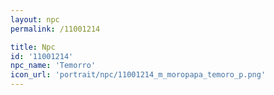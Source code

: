 ```yaml
---
layout: npc
permalink: /11001214

title: Npc
id: '11001214'
npc_name: 'Temorro'
icon_url: 'portrait/npc/11001214_m_moropapa_temoro_p.png'
---
```

